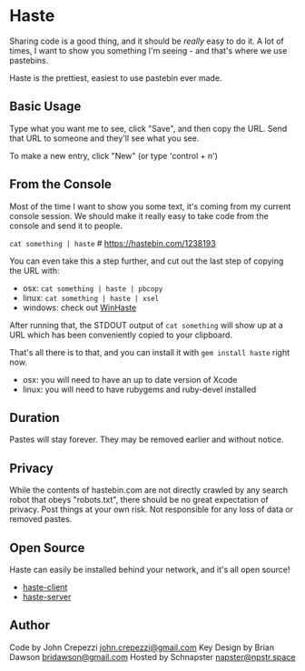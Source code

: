 # Haste

Sharing code is a good thing, and it should be _really_ easy to do it.
A lot of times, I want to show you something I'm seeing - and that's where we
use pastebins.

Haste is the prettiest, easiest to use pastebin ever made.

## Basic Usage

Type what you want me to see, click "Save", and then copy the URL.  Send that
URL to someone and they'll see what you see.

To make a new entry, click "New" (or type 'control + n')

## From the Console

Most of the time I want to show you some text, it's coming from my current
console session.  We should make it really easy to take code from the console
and send it to people.

`cat something | haste` # https://hastebin.com/1238193

You can even take this a step further, and cut out the last step of copying the
URL with:

* osx: `cat something | haste | pbcopy`
* linux: `cat something | haste | xsel`
* windows: check out [WinHaste](https://github.com/ajryan/WinHaste)

After running that, the STDOUT output of `cat something` will show up at a URL
which has been conveniently copied to your clipboard.

That's all there is to that, and you can install it with `gem install haste`
right now.
  * osx: you will need to have an up to date version of Xcode
  * linux: you will need to have rubygems and ruby-devel installed

## Duration

Pastes will stay forever.  They may be removed earlier and without notice.

## Privacy

While the contents of hastebin.com are not directly crawled by any search robot
that obeys "robots.txt", there should be no great expectation of privacy.  Post
things at your own risk. Not responsible for any loss of data or removed
pastes.

## Open Source

Haste can easily be installed behind your network, and it's all open source!

* [haste-client](https://github.com/seejohnrun/haste-client)
* [haste-server](https://github.com/seejohnrun/haste-server)

## Author

Code by John Crepezzi <john.crepezzi@gmail.com>
Key Design by Brian Dawson <bridawson@gmail.com>
Hosted by Schnapster <napster@npstr.space>
